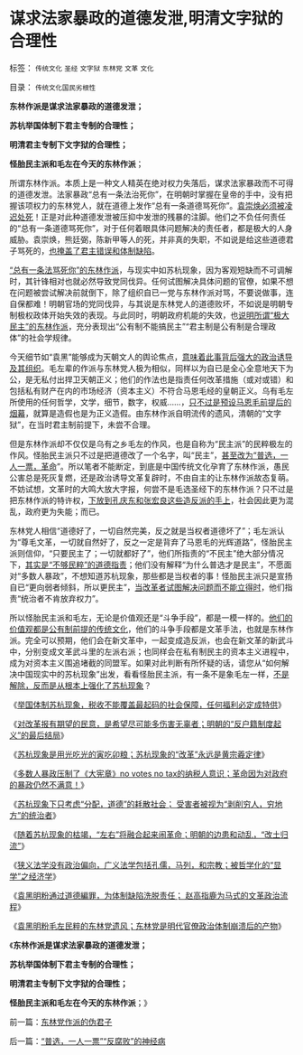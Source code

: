 # 谋求法家暴政的道德发泄,明清文字狱的合理性

标签： `传统文化` `圣经` `文字狱` `东林党` `文革` `文化` 

目录： `传统文化国民劣根性`

**东林作派是谋求法家暴政的道德发泄；**

**苏杭举国体制下君主专制的合理性；**

**明清君主专制下文字狱的合理性；**

**怪胎民主派和毛左在今天的东林作派**；

所谓东林作派。本质上是一种文人精英在绝对权力失落后，谋求法家暴政而不可得的道德发泄。法家暴政“总有一条法治死你”，在明朝时掌握在皇帝的手中，没有把握该项权力的东林党人，就在道德上发作“总有一条道德骂死你”。[袁崇焕必须被凌迟处死](../../../2008/10/26/明朝必亡！冤杀袁崇焕，也只是小事一桩.md)！正是对此种道德发泄被压抑中发泄的残暴的注脚。他们之不负任何责任的“总有一条道德骂死你”，对于任何着眼具体问题解决的责任者，都是极大的人身威胁。袁崇焕，熊廷弼，陈新甲等人的死，并非真的失职，不如说是给这些道德君子骂死的，[也掩盖了君主错误和体制缺陷](../../../2013/1/17/明朝的君主承担了制度的后果，臣僚替君主承担了恶名.md)。

[“总有一条法骂死你”的东林作派](../../../2012/9/13/咱国的监管部门主管单位，可以凭空出世的！.md)，与现实中如苏杭现象，因为客观短缺而不可调解时，其针锋相对也就必然导致党同伐异。任何试图解决具体问题的官僚，如果不想在问题被尝试解决前就倒下，除了组织自已一党与东林作派对骂，不要说做事，连自保都难！明朝官场的党同伐异，与其说是东林党人的道德败坏，不如说是明朝专制极权政体开始失效的表现。与此同时，明朝政府机能的失效，也[说明所谓“极大民主”的东林作派](http://darthvad.blog.163.com/blog/static/5339947020094211013072/)，充分表现出“公有制不能搞民主”“君主制是公有制是合理政体”的社会学规律。

今天细节如“袁黑”能够成为天朝文人的舆论焦点，[意味着此事背后强大的政治诱导及其组织](../../../2012/3/19/重庆黑社会还没有达到犯罪程度.md)。毛左辈的作派与东林党人极为相似，同样以为自已是全心全意地天下为公，是无私付出捍卫天朝正义；他们的作法也是指责任何改革措施（或对或错）和包括私有财产在内的市场经济（资本主义）不符合马恩毛经的皇朝正义。乌有毛左所使用的任何哲学，文学，细节，数字，权威……，[只不过是预设马恩毛前提后的烟幕](http://darthvad.blog.sohu.com/112211203.html)，就算是造假也是为正义造假。由东林作派自明流传的遗风，清朝的“文字狱”，在当时君主制前提下，未尝不合理。

但是东林作派却不仅仅是乌有之乡毛左的作风，也是自称为“民主派”的民粹极左的作风。怪胎民主派只不过是把道德改了一个名字，叫“民主”，[甚至改为“普选，一人一票，革命](../../../2013/1/14/民主不是否决自治的多数人暴政.md)”。所以笔者不能断定，到底是中国传统文化孕育了东林作派，愚民公害总是死灰复燃，还是政治诱导文革复辟时，不由自主的让东林作派故态复萌。不妨试想，文革时的大鸣大放大字报，何尝不是毛选圣经下的东林作派？只不过是把东林作派的特许权，[下放到孔庆东和张宏良这些造反派的手上](http://darthvad.blog.163.com/blog/static/53399470201082143559587/)，社会因此更为混乱，政府更为失能；而已。

东林党人相信“道德好了，一切自然完美，反之就是当权者道德坏了”；毛左派认为“尊毛文革，一切就自然好了，反之一定是背弃了马恩毛的光辉道路”，怪胎民主派则信仰，“只要民主了；一切就都好了”，他们所指责的“不民主”绝大部分情况下，[其实是“不够民粹”的道德指责](../../../2013/1/18/明朝的“反户籍制度起义”，尽可能伤害无辜的左与右.md)；他们没有解释“为什么普选才是民主”，不愿面对“多数人暴政”，不想知道苏杭现象，那些都是当权者的事！怪胎民主派只是宣扬自已“更向弱者倾斜，所以更民主”，[当改革者试图解决问题而不能立得时](../../../2012/2/23/民主改革者要有勇气“海宇天空独往来”.md)，他们指责“统治者不肯放弃权力”。

所以怪胎民主派和毛左，无论是价值观还是“斗争手段”，都是一模一样的。[他们的价值观都是公有制前提的传统文化](http://darthvad.blog.163.com/blog/static/533994702012915104022524/)，他们的斗争手段都是文革手法，也就是东林作派。完全可以预期，他们会在新文革中，一起变成造反派，也会在新文革的新武斗中，分别变成文革武斗里的左派右派；也同样会在私有制民主的资本主义进程中，成为对资本主义围追堵截的同盟军。如果对此判断有所怀疑的话，请您从“如何解决中国现实中的苏杭现象”出发，看看怪胎民主派，有一条不是象毛左一样，[不是解除，反而是从根本上强化了苏杭现象](../../../2013/1/18/苏杭现象下的北欧模式下的人间地狱；.md)？

《[举国体制苏杭现象，税收不能覆盖最起码的社会保障，任何福利必定成特供](../../../2013/1/18/苏杭现象下的北欧模式下的人间地狱；.md)》

《[对改革报有期望的民意，是希望尽可能多伤害无辜者；明朝的“反户籍制度起义”的最后结局](../../../2013/1/18/明朝的“反户籍制度起义”，尽可能伤害无辜的左与右.md)》

《[苏杭现象是用光吃光的寅吃卯粮；苏杭现象的“改革”永远是黄宗羲定律](../../../2013/1/18/不存在可供再分配的财富，只有赤贫的既得利益者.md)》

《[多数人暴政压制了《大宪章》no votes no
tax的纳税人意识；革命因为对政府的暴政仍然不满意！](../../../2013/1/19/中国传统文化可以说是世界上最民主.md)》

《[苏杭现象下只考虑“分配，道德”的耗散社会；
受害者被视为“剥削穷人，穷地方”的统治者](../../../2013/1/19/法西斯革命反极权！民粹恐怖，因为毫无逻辑的滑稽.md)》

《[随着苏杭现象的枯竭，“左右”将融合起来闹革命；明朝的边患和动乱，“改土归流”](../../../2013/1/19/明清“反户籍制度的改土归流”，“左右”融合起来闹革命.md)》

《[狭义法学没有政治偏向，广义法学包括孔儒，马列，和宗教；被哲学化的“显学”之经济学](../../../2013/1/19/狭义法学没有政治偏向，马恩毛孔儒将争当“显学”.md)》

《[袁黑明粉通过道德編罪，为体制缺陷洗脱责任； 赵高指鹿为马式的文革政治流程](../../../2013/1/20/对袁黑明粉不敏感者，如非历史无知，就是文革粉丝.md)》

《[袁黑明粉毛左民粹的东林党遗风；东林党是明代官僚政治体制崩溃后的产物](../../../2013/1/20/东林党作派的伪君子.md)》

《**东林作派是谋求法家暴政的道德发泄；**

**苏杭举国体制下君主专制的合理性；**

**明清君主专制下文字狱的合理性；**

**怪胎民主派和毛左在今天的东林作派**；》



前一篇：[东林党作派的伪君子](../../../2013/1/20/东林党作派的伪君子.md)

后一篇：[“普选，一人一票”“反腐败”的神经病](../../../2013/1/20/“普选，一人一票”“反腐败”的神经病.md)